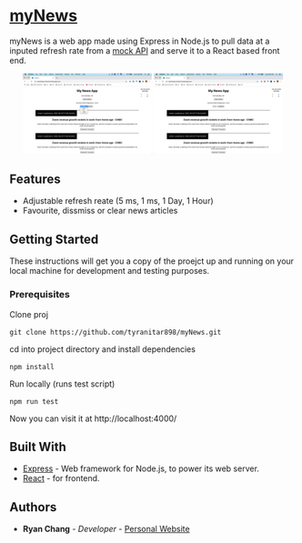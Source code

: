 # [myNews](https://ryanchang-mynews.herokuapp.com/)

myNews is a web app made using Express in Node.js to pull data at a inputed refresh rate from a [mock API](http://www.mocky.io/v2/5ed92b8d31000090b6c4ebd1) and serve it to a React based front end.

<div align="center">
    <img src="images/1.png" alt="" width="45%"/>
    <img src="images/0.png" alt="" width="45%"/>
</div>

## Features

- Adjustable refresh reate (5 ms, 1 ms, 1 Day, 1 Hour)
- Favourite, dissmiss or clear news articles

## Getting Started

These instructions will get you a copy of the proejct up and running on your local machine for development and testing purposes.

### Prerequisites

Clone proj

```
git clone https://github.com/tyranitar898/myNews.git
```

cd into project directory and install dependencies

```
npm install
```

Run locally (runs test script)

```
npm run test
```

Now you can visit it at http://localhost:4000/

## Built With

- [Express](https://expressjs.com/) - Web framework for Node.js, to power its web server.
- [React](https://reactjs.org/) - for frontend.

## Authors

- **Ryan Chang** - _Developer_ - [Personal Website](https://tyranitar898.github.io/UofT/)
